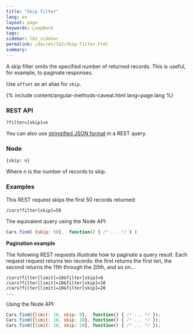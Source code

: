 ```yaml
---
title: "Skip filter"
lang: en
layout: page
keywords: LoopBack
tags:
sidebar: lb2_sidebar
permalink: /doc/en/lb2/Skip-filter.html
summary:
---
```


A skip filter omits the specified number of returned records. This is useful, for example, to paginate responses.

Use `offset` as an alias for `skip`.

{% include content/angular-methods-caveat.html lang=page.lang %}

### REST API

`?filter=[skip]=n`

You can also use [stringified JSON format](Querying-data.html#using-stringified-json-in-rest-queries) in a REST query.

### Node

`{skip: n}`

Where _n_ is the number of records to skip.

### Examples

This REST request skips the first 50 records returned:

`/cars?filter[skip]=50`

The equivalent query using the Node API:

```javascript
Cars.find( {skip: 50},  function() { /* ... */ } )
```

**Pagination example**

The following REST requests illustrate how to paginate a query result.
Each request request returns ten records: the first returns the first ten, the second returns the 11th through the 20th, and so on...

```
/cars?filter[limit]=10&filter[skip]=0
/cars?filter[limit]=10&filter[skip]=10
/cars?filter[limit]=10&filter[skip]=20
...
```

Using the Node API:

```javascript
Cars.find({limit: 10, skip: 0},  function() { /* ... */ });
Cars.find({limit: 10, skip: 10}, function() { /* ... */ });
Cars.find({limit: 10, skip: 20}, function() { /* ... */ });
```
